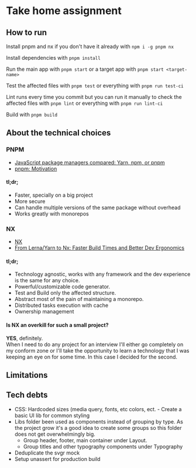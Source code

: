 # Take home assignment
## How to run
Install pnpm and nx if you don't have it already with `npm i -g pnpm nx`

Install dependencies with `pnpm install`

Run the main app with `pnpm start` or a target app with `pnpm start <target-name>`

Test the affected files with `pnpm test` or everything with `pnpm run test-ci`

Lint runs every time you commit but you can run it manually to check the affected files with `pnpm lint` or everything with `pnpm run lint-ci`

Build with `pnpm build`

## About the technical choices
### PNPM
- [JavaScript package managers compared: Yarn, npm, or pnpm](https://blog.logrocket.com/javascript-package-managers-compared/)
- [pnpm: Motivation](https://pnpm.io/motivation)

#### tl;dr;
- Faster, specially on a big project
- More secure
- Can handle multiple versions of the same package without overhead
- Works greatly with monorepos

### NX
- [NX](https://nx.dev/)
- [From Lerna/Yarn to Nx: Faster Build Times and Better Dev Ergonomics](https://blog.nrwl.io/lerna-yarn-nx-faster-build-times-better-dev-ergonomics-2ec28463d3a5)

#### tl;dr;
- Technology agnostic, works with any framework and the dev experience is the same for any choice.
- Powerful/customizable code generator.
- Test and Build only the affected structure.
- Abstract most of the pain of maintaining a monorepo.
- Distributed tasks execution with cache
- Ownership management

#### Is NX an overkill for such a small project?
**YES**, definitely.  
When I need to do any project for an interview I'll either go completely on my conform zone or I'll take the opportunity to learn a technology that I was keeping an eye on for some time. In this case I decided for the second.

## Limitations


## Tech debts
- CSS: Hardcoded sizes (media query, fonts, etc colors, ect. - Create a basic UI lib for common styling
- Libs folder been used as components instead of grouping by type. As the project grow it's a good idea to create some groups so this folder does not get overwhelmingly big.
  - Group header, footer, main container under Layout.
  - Group titles and other typography components under Typography
- Deduplicate the svgr mock
- Setup unassert for production build
